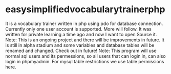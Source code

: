 # easysimplifiedvocabularytrainerphp

It is a vocabulary trainer written in php using pdo for database connection. Currently only one user account is supported. More will follow. It was written for private learning a time ago and now I want to open Source it. Note: This is an ongoing project and there will be improvements in future. It is still in alpha stadium and some variables and database tables will be renamed and changed. Check out in future!
Note: This program will use normal sql users and its permessions, so all users that can login in, can also login in phpmyadmin. For mysql table restrictions we use table permissions here.
